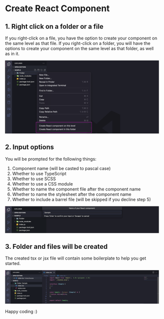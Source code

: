 # Create React Component

## 1. Right click on a folder or a file

If you right-click on a file, you have the option to create your component on the same level as that file. If you right-click on a folder, you will have the options to create your component on the same level as that folder, as well as in it.

![image 1](https://raw.githubusercontent.com/khengsaurus/create-react-component/master/assets/1.png)

## 2. Input options

You will be prompted for the following things:

1. Component name (will be casted to pascal case)
2. Whether to use TypeScript
3. Whether to use SCSS
4. Whether to use a CSS module
5. Whether to name the component file after the component name
6. Whether to name the stylesheet after the component name
7. Whether to include a barrel file (will be skipped if you decline step 5)

![image 2](https://raw.githubusercontent.com/khengsaurus/create-react-component/master/assets/2.png)

## 3. Folder and files will be created

The created tsx or jsx file will contain some boilerplate to help you get started.

![image 3](https://raw.githubusercontent.com/khengsaurus/create-react-component/master/assets/3.png)

Happy coding :)
